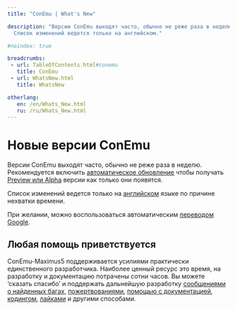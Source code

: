 ```yaml
---
title: "ConEmu | What's New"

description: "Версии ConEmu выходят часто, обычно не реже раза в неделю.
  Список изменений ведется только на английском."

#noindex: true

breadcrumbs:
 - url: TableOfContents.html#conemu
   title: ConEmu
 - url: WhatsNew.html
   title: WhatsNew

otherlang:
   en: /en/Whats_New.html
   ru: /ru/Whats_New.html
---
```


# Новые версии ConEmu

Версии ConEmu выходят часто, обычно не реже раза в неделю.
Рекомендуется включить [автоматическое обновление](SettingsUpdate.html)
чтобы получать [Preview или Alpha](/en/VersionComparison.html#release-stages)
версии как только они появятся.

Список изменений ведется только на [английском](/en/Whats_New.html) языке по причине нехватки времени.

При желании, можно воспользоваться автоматическим
[переводом Google](https://translate.google.ru/translate?sl=en&tl=ru&js=y&prev=_t&hl=en&ie=UTF-8&u=http%3A%2F%2Fconemu.github.io%2Fen%2FWhats_New.html&edit-text=&act=url).


## Любая помощь приветствуется
<noindex>
ConEmu-Maximus5 поддерживается усилиями практически единственного разработчика.
Наиболее ценный ресурс это время, на разработку и документацию потрачены сотни часов.
Вы можете ‘сказать спасибо’ и поддержать дальнейшую разработку
<a href="Issues.html">сообщениями о найденных багах</a>,
<a href="/donate.html#funding">пожертвованиями</a>,
<a href="https://github.com/ConEmu/ConEmu.github.io">помощью с документацией</a>,
<a href="https://github.com/Maximus5/ConEmu">кодингом</a>,
<a href="Awards.html#Voting">лайками</a>
и другими способами.
</noindex>
